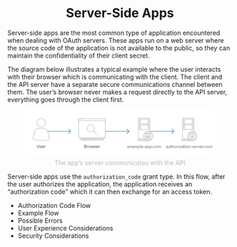 <h1 align="center">Server-Side Apps</h1>

Server-side apps are the most common type of application encountered when dealing with OAuth servers. These apps run on a web server where the source code of the application is not available to the public, so they can maintain the confidentiality of their client secret.

The diagram below illustrates a typical example where the user interacts with their browser which is communicating with the client. The client and the API server have a separate secure communications channel between them. The user’s browser never makes a request directly to the API server, everything goes through the client first.

<p align="center"  style="width:100%">
    <figure align="center">
        <img src="./image1.png" alt="">
        <figcaption style="font-size:14px;color:#bbb">The app’s server communicates with the API</figcaption>
    </figure>
</p>

Server-side apps use the `authorization_code` grant type. In this flow, after the user authorizes the application, the application receives an “authorization code” which it can then exchange for an access token.

- Authorization Code Flow
- Example Flow
- Possible Errors
- User Experience Considerations
- Security Considerations
